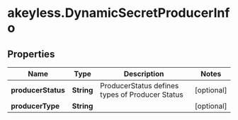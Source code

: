 # akeyless.DynamicSecretProducerInfo

## Properties

Name | Type | Description | Notes
------------ | ------------- | ------------- | -------------
**producerStatus** | **String** | ProducerStatus defines types of Producer Status | [optional] 
**producerType** | **String** |  | [optional] 


